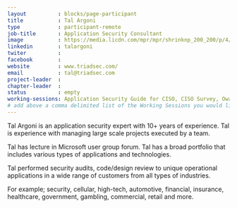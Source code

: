 ```yaml
---
layout          : blocks/page-participant
title           : Tal Argoni
type            : participant-remote
job-title       : Application Security Consultant 
image           : https://media.licdn.com/mpr/mpr/shrinknp_200_200/p/4/000/16c/017/21980df.jpg
linkedin        : talargoni
twiter          :
facebook        :
website         : www.triadsec.com/
email           : tal@triadsec.com
project-leader  :
chapter-leader  :
status          : empty
working-sessions: Application Security Guide for CISO, CISO Survey, Owasp SAMM, Testing Guide v5, Owasp Top 10 2017, 
# add above a comma delimited list of the Working Sessions you would like to attend (use the session's title)
---
```


Tal Argoni is an application security expert with 10+ years of experience. Tal is experience with managing large scale projects executed by a team.

Tal has lecture in Microsoft user group forum. Tal has a broad portfolio that includes various types of applications and technologies.

Tal performed security audits, code/design review to unique operational applications in a wide range of customers from all types of industries.

For example; security, cellular, high-tech, automotive, financial, insurance, healthcare, government, gambling, commercial, retail and more.
